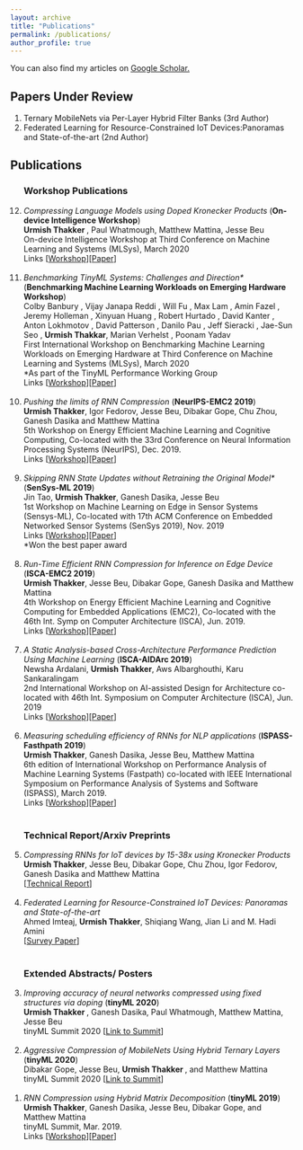 ```yaml
---
layout: archive
title: "Publications"
permalink: /publications/
author_profile: true
---
```



 You can also find my articles on <u><a href="https://scholar.google.com/citations?user=-GPPICQAAAAJ&hl=en">Google Scholar</a>.</u>

<h2>Papers Under Review</h2>
		
<ol>
	<li> Ternary MobileNets via Per-Layer Hybrid Filter Banks (3rd Author)</li>
	<li> Federated Learning for Resource-Constrained IoT Devices:Panoramas and State-of-the-art (2nd Author) </li>
					
</ol>

 <h2>Publications</h2>
				<ol reversed>
				<h3>Workshop Publications</h3>
					<li> <i> Compressing Language Models using Doped Kronecker Products</i> (<b>On-device Intelligence Workshop</b>)<br> <b> Urmish Thakker </b>, Paul Whatmough, Matthew Mattina, Jesse Beu <br> On-device Intelligence Workshop at Third Conference on Machine Learning and Systems (MLSys), March 2020 <br> Links [<a href="https://research.fb.com/programs/on-device-intelligence-workshop/#Accepted_Submissions">Workshop</a>][<a href="https://arxiv.org/abs/2001.08896">Paper</a>]<br>
					<br />
					<li> <i> Benchmarking TinyML Systems: Challenges and Direction* </i> (<b>Benchmarking Machine Learning Workloads on Emerging Hardware Workshop</b>)<br> Colby Banbury , Vijay Janapa Reddi , Will Fu , Max Lam , Amin Fazel , Jeremy Holleman , Xinyuan Huang , Robert Hurtado , David Kanter , Anton Lokhmotov , David Patterson , Danilo Pau , Jeff Sieracki , Jae-Sun Seo , <b> Urmish Thakkar</b>, Marian Verhelst , Poonam Yadav  <br> First International Workshop on Benchmarking Machine Learning Workloads on Emerging Hardware at Third Conference on Machine Learning and Systems (MLSys), March 2020 <br>*As part of the TinyML Performance Working Group<br>Links [<a href="https://memani1.github.io/challenge20/">Workshop</a>][<a href="https://arxiv.org/abs/2003.04821v1">Paper</a>]<br>
					<br />
					<li> <i>Pushing the limits of RNN Compression</i> (<b>NeurIPS-EMC2 2019</b>)<br><b>Urmish Thakker</b>, Igor Fedorov, Jesse Beu, Dibakar Gope, Chu Zhou, Ganesh Dasika and Matthew Mattina <br> 
5th Workshop on Energy Efficient Machine Learning and Cognitive Computing, Co-located with the 33rd Conference on Neural Information Processing Systems (NeurIPS), Dec. 2019. <br>
					Links [<a href="https://www.emc2-workshop.com/neurips-19">Workshop</a>][<a href="https://arxiv.org/abs/1910.02558">Paper</a>]<br>
					<br />
					<li> <i>Skipping RNN State Updates without Retraining the Original Model*</i> (<b>SenSys-ML 2019</b>)<br>
					Jin Tao, <b>Urmish Thakker</b>, Ganesh Dasika, Jesse Beu <br> 
					1st Workshop on Machine Learning on Edge in Sensor Systems (Sensys-ML), Co-located with 17th ACM Conference on Embedded Networked Sensor Systems (SenSys 2019), Nov. 2019<br>
					Links [<a href="https://sensysml.github.io/index">Workshop</a>][<a href="https://dl.acm.org/citation.cfm?id=3362965">Paper</a>]<br>
					*Won the best paper award<br>
					<br />
					<li> <i>Run-Time Efficient RNN Compression for Inference on Edge Device</i> (<b>ISCA-EMC2 2019</b>)<br>
					<b>Urmish Thakker</b>, Jesse Beu, Dibakar Gope, Ganesh Dasika and Matthew Mattina <br>
					4th Workshop on Energy Efficient Machine Learning and Cognitive Computing for Embedded Applications (EMC2), Co-located with the 46th Int. Symp on Computer Architecture (ISCA), Jun. 2019. <br>
					Links [<a href="https://www.emc2-workshop.com/isca-19">Workshop</a>][<a href="https://arxiv.org/abs/1906.04886">Paper</a>]<br>
					<br />
					<li> <i>A Static Analysis-based Cross-Architecture Performance Prediction Using Machine Learning </i> (<b>ISCA-AIDArc 2019</b>)<br>
					Newsha Ardalani, <b>Urmish Thakker</b>, Aws Albarghouthi, Karu Sankaralingam <br>
					2nd International Workshop on AI-assisted Design for Architecture co-located with 46th Int. Symposium on Computer Architecture (ISCA), Jun. 2019<br>
					Links [<a href="https://eecs.oregonstate.edu/aidarc/">Workshop</a>][<a href="https://arxiv.org/abs/1906.07840">Paper</a>]<br>
					<br />			
					<li> <i>Measuring scheduling efficiency of RNNs for NLP applications</i> (<b>ISPASS-Fasthpath 2019</b>)<br>
					<b>Urmish Thakker</b>, Ganesh Dasika, Jesse Beu, Matthew Mattina <br>
					6th edition of International Workshop on Performance Analysis of Machine Learning Systems (Fastpath) co-located with IEEE International Symposium on Performance Analysis of Systems and Software (ISPASS), March 2019. <br>
					Links [<a href="https://researcher.watson.ibm.com/researcher/view_group.php?id=9888">Workshop</a>][<a href="https://arxiv.org/abs/1904.03302">Paper</a>]<br>
					<br />
				<h3>Technical Report/Arxiv Preprints</h3>
					<li> <i> Compressing RNNs for IoT devices by 15-38x using Kronecker Products </i> <br> <b>Urmish Thakker</b>, Jesse Beu, Dibakar Gope, Chu Zhou, Igor Fedorov, Ganesh Dasika and Matthew Mattina <br> 
					[<a href="https://arxiv.org/abs/1906.02876">Technical Report</a>] <br>
					<br />
					<li> <i> Federated Learning for Resource-Constrained IoT Devices: Panoramas and State-of-the-art </i> <br> Ahmed Imteaj, <b>Urmish Thakker</b>, Shiqiang Wang, Jian Li and M. Hadi Amini <br>
					[<a href="https://arxiv.org/abs/2002.10610">Survey Paper</a>] <br>
					<br />
				<h3>Extended Abstracts/ Posters</h3>
					<li> <i> Improving accuracy of neural networks compressed using fixed structures via doping </i> (<b>tinyML 2020</b>)<br> <b> Urmish Thakker </b>, Ganesh Dasika, Paul Whatmough, Matthew Mattina, Jesse Beu <br> 
					tinyML Summit 2020
					[<a href="https://www.tinymlsummit.org/">Link to Summit</a>]<br>
					<br />
					<li> <i> Aggressive Compression of MobileNets Using Hybrid Ternary Layers </i> (<b>tinyML 2020</b>) <br> Dibakar Gope, Jesse Beu, <b> Urmish Thakker </b>, and Matthew Mattina <br> 
					tinyML Summit 2020
					[<a href="https://www.tinymlsummit.org/">Link to Summit</a>]<br>
					<br />
					<li> <i>RNN Compression using Hybrid Matrix Decomposition</i> (<b>tinyML 2019</b>)<br> 
					<b>Urmish Thakker</b>, Ganesh Dasika, Jesse Beu, Dibakar Gope, and Matthew Mattina <br>
					tinyML Summit, Mar. 2019. <br>
					Links [<a href="https://tinymlsummit.org/2019/">Workshop</a>][<a href="https://tinymlsummit.org/2019/abstracts/Thakker_Urmish_poster.pdf">Paper</a>]<br>
					<br />
				</ol>
